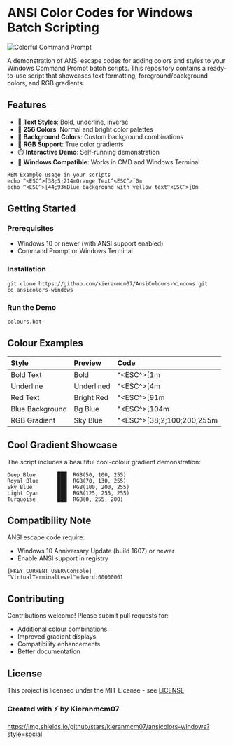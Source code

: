 # ANSI Color Codes for Windows Batch Scripting

![Colorful Command Prompt](https://raw.githubusercontent.com/kieranmcm07/ansicolors-windows/main/preview.png)

A demonstration of ANSI escape codes for adding colors and styles to your Windows Command Prompt batch scripts. This repository contains a ready-to-use script that showcases text formatting, foreground/background colors, and RGB gradients.

## Features

- 🎨 **Text Styles**: Bold, underline, inverse
- 🌈 **256 Colors**: Normal and bright color palettes
- 🔳 **Background Colors**: Custom background combinations
- 🌟 **RGB Support**: True color gradients
- ⏱️ **Interactive Demo**: Self-running demonstration
- 📱 **Windows Compatible**: Works in CMD and Windows Terminal

```batch
REM Example usage in your scripts
echo ^<ESC^>[38;5;214mOrange Text^<ESC^>[0m
echo ^<ESC^>[44;93mBlue background with yellow text^<ESC^>[0m
```
## Getting Started
### Prerequisites

- Windows 10 or newer (with ANSI support enabled)
- Command Prompt or Windows Terminal

### Installation

```batch
git clone https://github.com/kieranmcm07/AnsiColours-Windows.git
cd ansicolors-windows
```

### Run the Demo

```batch
colours.bat
```

## Colour Examples

|Style          |Preview   |Code                      |
|:--------------|:---------|:-------------------------|
|Bold Text      |Bold      |^<ESC^>[1m                |
|Underline      |Underlined|^<ESC^>[4m                |
|Red Text       |Bright Red|^<ESC^>[91m               |
|Blue Background|Bg Blue   |^<ESC^>[104m              |
|RGB Gradient   |Sky Blue  | ^<ESC^>[38;2;100;200;255m|

## Cool Gradient Showcase

The script includes a beautiful cool-colour gradient demonstration:

```
Deep Blue       ███  RGB(50, 100, 255)
Royal Blue      ███  RGB(70, 130, 255)
Sky Blue        ███  RGB(100, 200, 255)
Light Cyan      ███  RGB(125, 255, 255)
Turquoise       ███  RGB(0, 255, 200)
```

## Compatibility Note

ANSI escape code require:
- Windows 10 Anniversary Update (build 1607) or newer
- Enable ANSI support in registry

```reg
[HKEY_CURRENT_USER\Console]
"VirtualTerminalLevel"=dword:00000001
```

## Contributing

Contributions welcome! Please submit pull requests for:
- Additional colour combinations
- Improved gradient displays
- Compatibility enhancements
- Better documentation

## License

This project is licensed under the MIT License - see [LICENSE]()

### Created with ⚡ by Kieranmcm07
https://img.shields.io/github/stars/kieranmcm07/ansicolors-windows?style=social